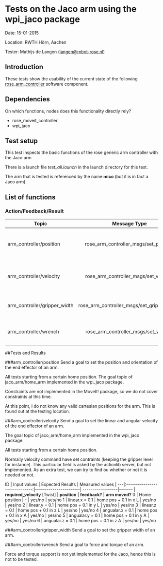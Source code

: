 Tests on the Jaco arm using the wpi_jaco package
============
Date: 15-01-2015

Location: RWTH Hörn, Aachen

Tester: Mathijs de Langen (langen@robot-rose.nl)

Introduction
------------

These tests show the usability of the current state of the following [rose_arm_controller](https://github.com/RobotRose/rose_arm_controller) software component.

Dependencies
------------
On which functions, nodes does this functionality directly rely?

* rose_moveit_controller
* wpi_jaco

Test setup
----------
This test inspects the basic functions of the rose generic arm controller with the Jaco arm

There is a launch file *test_all.launch* in the launch directory for this test.

The arm that is tested is referenced by the name **mico** (but it is in fact a Jaco arm).

## List of functions

### Action/Feedback/Result
Topic 							| Message Type     							| Description 
--------------------------------|:-----------------------------------------:|-----------
arm_controller/position     	| rose_arm_controller_msgs/set_position 	| Set the required position of the end effector
arm_controller/velocity 		| rose_arm_controller_msgs/set_velocity 	| Set the required velocity of the end effector
arm_controller/gripper_width 	| rose_arm_controller_msgs/set_gripper_width| Set the required gripper width 
arm_controller/wrench 			| rose_arm_controller_msgs/set_wrench 		| Set force and torque of the end effector

##Tests and Results

###arm_controller/position
Send a goal to set the position and orientation of the end effector of an arm.

All tests starting from a certain home position. 
The goal topic of jaco_arm/home_arm implemented in the wpi_jaco package.

Constraints are not implemented in the MoveIt! package, so we do not cover constraints at this time.

At this point, I do not know any valid cartesian positions for the arm. This is found out at the testing location.

###arm_controller/velocity
Send a goal to set the linear and angular velocity of the end effector of an arm.

The goal topic of jaco_arm/home_arm implemented in the wpi_jaco package.

All tests starting from a certain home position.

Normally velocity command have set contraints (keeping the gripper level for instance). This particular field is asked by the actionlib server, but not implemented. As an extra test, we can try to find ou whether or not it is needed or not.



ID | Input values					| Expected Results 		| Measured values 	|
---|:------------------------------:|-----------------------| ------------------|-------
   | **required_velocity** [Twist]	| **position**			| **feedback?**  	| **arm moved?**
 0 | Home position 					| -						| yes/no			| yes/no 
 1 | linear.x = 0.1 				| home pos + 0.1 in x L	| yes/no			| yes/no
 2 | linear.y = 0.1 				| home pos + 0.1 in y L	| yes/no			| yes/no
 3 | linear.z = 0.1 				| home pos + 0.1 in z L	| yes/no			| yes/no
 4 | angualar.x = 0.1 				| home pos + 0.1 in x A	| yes/no			| yes/no
 5 | angualar.y = 0.1 				| home pos + 0.1 in y A	| yes/no			| yes/no
 6 | angualar.z = 0.1 				| home pos + 0.1 in z A	| yes/no			| yes/no

###arm_controller/gripper_width
Send a goal to set the gripper width of an arm.



###arm_controller/wrench
Send a goal to force and torque of an arm.

Force and torque support is not yet implemented for the Jaco, hence this is not to be tested.